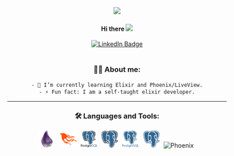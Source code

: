 <!--
### Hi there 👋

#### 🌱 I’m currently learning Elixir and Phoenix/LiveView.
#### ⚡ Fun fact: I am a self-taught elixir developer.

**obieewan/obieewan** is a ✨ _special_ ✨ repository because its `README.md` (this file) appears on your GitHub profile.

Here are some ideas to get you started:

- 🔭 I’m currently working on ...
- 🌱 I’m currently learning ...
- 👯 I’m looking to collaborate on ...
- 🤔 I’m looking for help with ...
- 💬 Ask me about ...
- 📫 How to reach me: ...
- 😄 Pronouns: ...
- ⚡ Fun fact: ...
-->


<div id="header" align="center">
  <img src="https://media.giphy.com/media/lP8xu5t2DLGG045H8F/giphy.gif" width="150"/>
  <div>

<div id="subheader" align="center">
    <h4>
    Hi there <img src="https://media.giphy.com/media/hvRJCLFzcasrR4ia7z/giphy.gif" width="30px"/>
    </h4>
    <div id="badges">
     <a href="https://www.linkedin.com/in/obie-tizon/">
      <img src="https://img.shields.io/badge/LinkedIn-blue?style=for-the-badge&logo=linkedin&logoColor=white" alt="LinkedIn Badge"/><br>
      <img src="https://komarev.com/ghpvc/?username=obieewan&style=flat-square&color=blue" alt=""/>
     </a>
    </div>
</div>

<!-- div align="center">
 <img src="https://media.giphy.com/media/2IudUHdI075HL02Pkk/giphy.gif" width="300" />
 </div -->


### :man_technologist: About me:

    - 🌱 I’m currently learning Elixir and Phoenix/LiveView.
    - ⚡ Fun fact: I am a self-taught elixir developer.

---


### :hammer_and_wrench: Languages and Tools:
<div>
  <img src="https://github.com/devicons/devicon/blob/master/icons/elixir/elixir-original.svg" title="Elixir" alt="Elixir" width="40" height="40"/>&nbsp;
  <img src="https://github.com/devicons/devicon/blob/master/icons/phoenix/phoenix-original.svg" title="Phoenix" alt="Phoenix" width="40" height="40"/>&nbsp;
  <img src="https://github.com/devicons/devicon/blob/master/icons/postgresql/postgresql-original-wordmark.svg" title="Phoenix" alt="Phoenix" width="40" height="40"/>&nbsp;
  <img src="https://github.com/devicons/devicon/blob/master/icons/postgresql/postgresql-original.svg" title="Phoenix" alt="Phoenix" width="40" height="40"/>&nbsp;
  <img src="https://github.com/devicons/devicon/blob/master/icons/postgresql/postgresql-plain-wordmark.svg" title="Phoenix" alt="Phoenix" width="40" height="40"/>&nbsp;
  <img src="https://github.com/devicons/devicon/blob/master/icons/postgresql/postgresql-plain.svg" title="Phoenix" alt="Phoenix" width="40" height="40"/>&nbsp;
  <img src="https://github.com/devicons/devicon/blob/master/icons/postgresql/postgresql.svg" title="Phoenix" alt="Phoenix" width="40" height="40"/>&nbsp;
</div>
